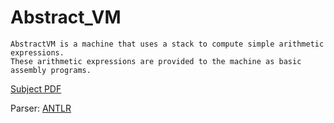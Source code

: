 # Abstract_VM

```
AbstractVM is a machine that uses a stack to compute simple arithmetic expressions.
These arithmetic expressions are provided to the machine as basic assembly programs.
```
[Subject PDF](https://projects.intra.42.fr/uploads/document/document/72/abstract-vm.en.pdf)

Parser: [ANTLR](https://www.antlr.org/)
